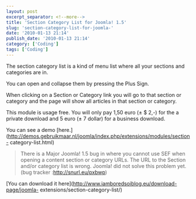 ```yaml
---
layout: post
excerpt_separator: <!--more-->
title: 'Section Category List for Joomla! 1.5'
slug: 'section-category-list-for-joomla-'
date: '2010-01-13 21:14'
publish_date: '2010-01-13 21:14'
category: ['Coding']
tags: ['Coding']
---
```

The section category list is a kind of menu list where all your sections and
categories are in.  
  
You can open and collapse them by pressing the Plus Sign.  
  
  
  
When clicking on a Section or Category link you will go to that section or
category and the page will show all articles in that section or category.  
  
  
  
This module is usage free. You will only pay 1,50 euro (± $ 2,-) for the a
private download and 5 euro (± 7 dollar) for a business download.  
  
You can see a demo
[here.](http://demos.gebruikmaar.nl/joomla/index.php/extensions/modules/section-
category-list.html)

> There is a Major Joomla! 1.5 bug in where you cannot use SEF when opening a
content section or category URLs. The URL to the Section and/or category list
is wrong. Joomla! did not solve this problem yet. (bug tracker
:<http://snurl.eu/pxbwp>)

[You can download it here](http://www.iamboredsoiblog.eu/download-page/joomla-
extensions/section-category-list/)

